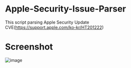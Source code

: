 # Apple-Security-Issue-Parser
This script parsing Apple Security Update CVE(https://support.apple.com/ko-kr/HT201222)

# Screenshot
![image](https://github.com/realsung/Apple-Security-Issue-Parser/assets/32904385/a1ecf793-9b4f-4c81-a72a-63dd70c1bec6)
